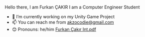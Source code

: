   Hello there, I am Furkan ÇAKIR
  I am a Computer Engineer Student  

- 🌱 I’m currently working on my Unity Game Project
- 📫 You can reach me from akzocodie@gmail.com
- 😊 Pronouns: he/him
[Furkan Çakır Int.pdf](https://github.com/AkzoCodie/AkzoCodie/files/13709515/Furkan.Cakir.Int.pdf)

